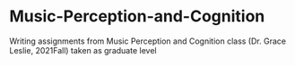 # Music-Perception-and-Cognition
Writing assignments from Music Perception and Cognition class (Dr. Grace Leslie, 2021Fall) taken as graduate level

